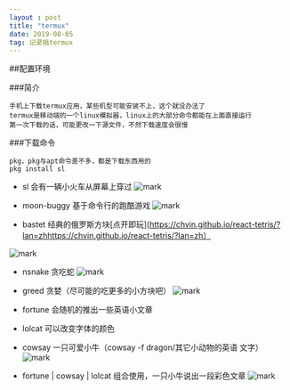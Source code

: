 ```yaml
---
layout : post
title: "termux"
date: 2019-08-05
tag: 记录搞termux
---
```


##配置环境

###简介
```
手机上下载termux应用，某些机型可能安装不上，这个就没办法了
termux是移动端的一个linux模拟器，linux上的大部分命令都能在上面直接运行
第一次下载的话，可能更改一下源文件，不然下载速度会很慢
```

###下载命令
```
pkg，pkg与apt命令差不多，都是下载东西用的
pkg install sl
```

- sl    会有一辆小火车从屏幕上穿过
![mark](https://upload-images.jianshu.io/upload_images/17635707-01ff8ac049a951d9.png?imageMogr2/auto-orient/strip%7CimageView2/2/w/1240)


- moon-buggy   基于命令行的跑酷游戏
![mark](https://upload-images.jianshu.io/upload_images/17635707-f140e46c95d6d9e2.png?imageMogr2/auto-orient/strip%7CimageView2/2/w/1240)

- bastet     经典的俄罗斯方块[点开即玩](https://chvin.github.io/react-tetris/?lan=zhhttps://chvin.github.io/react-tetris/?lan=zh）

![mark](https://upload-images.jianshu.io/upload_images/17635707-694e52b6aed7023f.jpg?imageMogr2/auto-orient/strip%7CimageView2/2/w/1240)

- nsnake   贪吃蛇
![mark](https://upload-images.jianshu.io/upload_images/17635707-bb3ac07297d03249.png?imageMogr2/auto-orient/strip%7CimageView2/2/w/1240)

- greed     贪婪（尽可能的吃更多的小方块吧）
![mark](https://upload-images.jianshu.io/upload_images/17635707-6466360e8785fa41.png?imageMogr2/auto-orient/strip%7CimageView2/2/w/1240)

- fortune  会随机的推出一些英语小文章
- lolcat    可以改变字体的颜色
- cowsay  一只可爱小牛（cowsay -f dragon/其它小动物的英语 文字）
![mark](https://upload-images.jianshu.io/upload_images/17635707-283f6f46370b63de.png?imageMogr2/auto-orient/strip%7CimageView2/2/w/1240)

- fortune | cowsay | lolcat  组合使用，一只小牛说出一段彩色文章
![mark](https://upload-images.jianshu.io/upload_images/17635707-7b77e0fc47de5c01.png?imageMogr2/auto-orient/strip%7CimageView2/2/w/1240)

